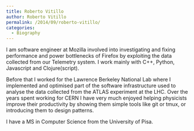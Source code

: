 ```yaml
---
title: Roberto Vitillo
author: Roberto Vitillo
permalink: /2014/09/roberto-vitillo/
categories:
  - Biography
---
```

I am software engineer at Mozilla involved into investigating and fixing performance and power bottlenecks of Firefox by exploiting the data collected from our Telemetry system. I work mainly with C++, Python, Javascript and Clojure(script).

Before that I worked for the Lawrence Berkeley National Lab where I implemented and optimised part of the software infrastructure used to analyse the data collected from the ATLAS experiment at the LHC. Over the years spent working for CERN I have very much enjoyed helping physicists improve their productivity by showing them simple tools like git or tmux, or introducing them to design patterns.

I have a MS in Computer Science from the University of Pisa.
